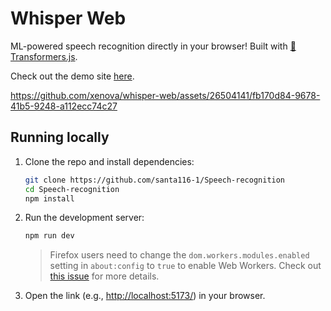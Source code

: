 # Whisper Web

ML-powered speech recognition directly in your browser! Built with [🤗 Transformers.js]([https://github.com/santa116-1](https://github.com/santa116-1/Speech-recognition)/).

Check out the demo site [here](https://github.com/santa116-1/Speech-recognition). 

https://github.com/xenova/whisper-web/assets/26504141/fb170d84-9678-41b5-9248-a112ecc74c27

## Running locally

1. Clone the repo and install dependencies:

    ```bash
    git clone https://github.com/santa116-1/Speech-recognition
    cd Speech-recognition
    npm install
    ```

2. Run the development server:

    ```bash
    npm run dev
    ```
    > Firefox users need to change the `dom.workers.modules.enabled` setting in `about:config` to `true` to enable Web Workers.
    > Check out [this issue](https://github.com/santa116-1/Speech-recognition) for more details.

3. Open the link (e.g., [http://localhost:5173/](http://localhost:5173/)) in your browser.
